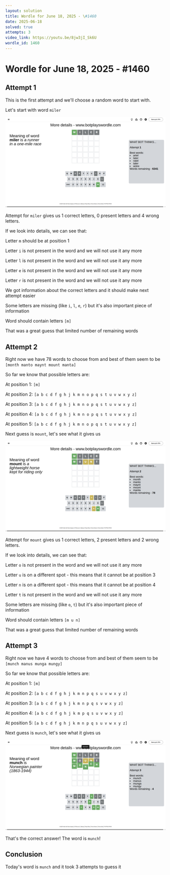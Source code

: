 ```yaml
---
layout: solution
title: Wordle for June 18, 2025 - \#1460
date: 2025-06-18
solved: true
attempts: 3
video_link: https://youtu.be/8jw3jI_Sk6U
wordle_id: 1460
---
```


# Wordle for June 18, 2025 - \#1460

## Attempt 1

This is the first attempt and we'll choose a random word to start with.

Let's start with word `miler`

![Attempt 1](2025-06-18/attempt-1.png)

Attempt for `miler` gives us 1 correct letters, 0 present letters and 4 wrong letters.

If we look into details, we can see that:

Letter `m` should be at position 1

Letter `i` is not present in the word and we will not use it any more

Letter `l` is not present in the word and we will not use it any more

Letter `e` is not present in the word and we will not use it any more

Letter `r` is not present in the word and we will not use it any more

We got information about the correct letters and it should make next attempt easier

Some letters are missing (like `i`, `l`, `e`, `r`) but it's also important piece of information

Word should contain letters `[m]`

That was a great guess that limited number of remaining words



## Attempt 2

Right now we have 78 words to choose from and best of them seem to be `[month manto maynt mount manta]`

So far we know that possible letters are:

At position 1: `[m]`

At position 2: `[a b c d f g h j k m n o p q s t u v w x y z]`

At position 3: `[a b c d f g h j k m n o p q s t u v w x y z]`

At position 4: `[a b c d f g h j k m n o p q s t u v w x y z]`

At position 5: `[a b c d f g h j k m n o p q s t u v w x y z]`

Next guess is `mount`, let's see what it gives us

![Attempt 2](2025-06-18/attempt-2.png)

Attempt for `mount` gives us 1 correct letters, 2 present letters and 2 wrong letters.

If we look into details, we can see that:

Letter `o` is not present in the word and we will not use it any more

Letter `u` is on a different spot - this means that it cannot be at position 3

Letter `n` is on a different spot - this means that it cannot be at position 4

Letter `t` is not present in the word and we will not use it any more

Some letters are missing (like `o`, `t`) but it's also important piece of information

Word should contain letters `[m u n]`

That was a great guess that limited number of remaining words



## Attempt 3

Right now we have 4 words to choose from and best of them seem to be `[munch manus munga mungy]`

So far we know that possible letters are:

At position 1: `[m]`

At position 2: `[a b c d f g h j k m n p q s u v w x y z]`

At position 3: `[a b c d f g h j k m n p q s v w x y z]`

At position 4: `[a b c d f g h j k m p q s u v w x y z]`

At position 5: `[a b c d f g h j k m n p q s u v w x y z]`

Next guess is `munch`, let's see what it gives us

![Attempt 3](2025-06-18/attempt-3.png)

That's the correct answer! The word is `munch`!

## Conclusion

Today's word is `munch` and it took 3 attempts to guess it

